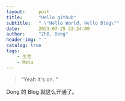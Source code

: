 ```yaml
---
layout:     post
title:      "Hello github"
subtitle:   " \"Hello World, Hello Blog\""
date:       2021-07-25 22:24:00
author:     "ZhB, Dong"
header-img: " "
catalog: true
tags:
    - 生活
    - Meta
---
```


> “Yeah It's on. ”


Dong 的 Blog 就这么开通了。

